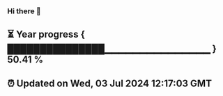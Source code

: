 ### Hi there 👋
⏳ Year progress { ███████████████▁▁▁▁▁▁▁▁▁▁▁▁▁▁▁ } 50.41 %
---
⏰ Updated on Wed, 03 Jul 2024 12:17:03 GMT
---
